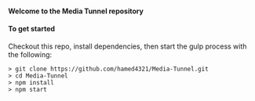 #### Welcome to the Media Tunnel repository

#### To get started
Checkout this repo, install dependencies, then start the gulp process with the following:

```
> git clone https://github.com/hamed4321/Media-Tunnel.git
> cd Media-Tunnel
> npm install
> npm start
```
